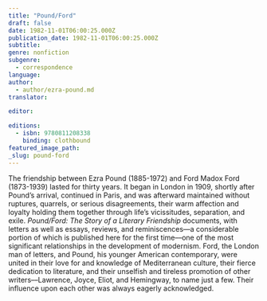 ```yaml
---
title: "Pound/Ford"
draft: false
date: 1982-11-01T06:00:25.000Z
publication_date: 1982-11-01T06:00:25.000Z
subtitle:
genre: nonfiction
subgenre:
  - correspondence
language:
author:
  - author/ezra-pound.md
translator:

editor:

editions:
  - isbn: 9780811208338
    binding: clothbound
featured_image_path:
_slug: pound-ford
---
```


The friendship between Ezra Pound (1885-1972) and Ford Madox Ford (1873-1939) lasted for thirty years. It began in London in 1909, shortly after Pound’s arrival, continued in Paris, and was afterward maintained without ruptures, quarrels, or serious disagreements, their warm affection and loyalty holding them together through life’s vicissitudes, separation, and exile. _Pound/Ford: The Story of a Literary Friendship_ documents, with letters as well as essays, reviews, and reminiscences––a considerable portion of which is published here for the first time––one of the most significant relationships in the development of modernism. Ford, the London man of letters, and Pound, his younger American contemporary, were united in their love for and knowledge of Mediterranean culture, their fierce dedication to literature, and their unselfish and tireless promotion of other writers––Lawrence, Joyce, Eliot, and Hemingway, to name just a few. Their influence upon each other was always eagerly acknowledged.

